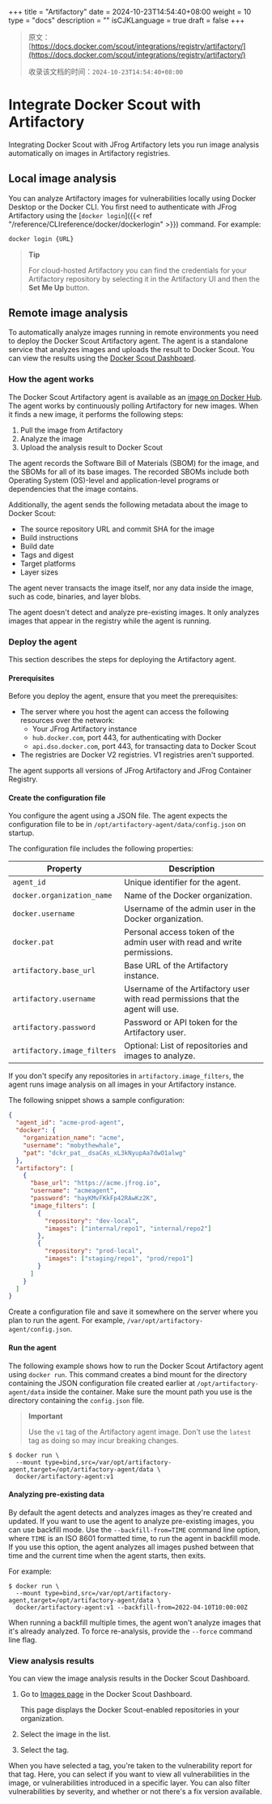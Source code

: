 +++
title = "Artifactory"
date = 2024-10-23T14:54:40+08:00
weight = 10
type = "docs"
description = ""
isCJKLanguage = true
draft = false
+++

> 原文：[https://docs.docker.com/scout/integrations/registry/artifactory/](https://docs.docker.com/scout/integrations/registry/artifactory/)
>
> 收录该文档的时间：`2024-10-23T14:54:40+08:00`

# Integrate Docker Scout with Artifactory

Integrating Docker Scout with JFrog Artifactory lets you run image analysis automatically on images in Artifactory registries.

## Local image analysis

You can analyze Artifactory images for vulnerabilities locally using Docker Desktop or the Docker CLI. You first need to authenticate with JFrog Artifactory using the [`docker login`]({{< ref "/reference/CLIreference/docker/dockerlogin" >}}) command. For example:



```bash
docker login {URL}
```

> **Tip**
>
> 
>
> For cloud-hosted Artifactory you can find the credentials for your Artifactory repository by selecting it in the Artifactory UI and then the **Set Me Up** button.

## Remote image analysis

To automatically analyze images running in remote environments you need to deploy the Docker Scout Artifactory agent. The agent is a standalone service that analyzes images and uploads the result to Docker Scout. You can view the results using the [Docker Scout Dashboard](https://scout.docker.com/).

### How the agent works

The Docker Scout Artifactory agent is available as an [image on Docker Hub](https://hub.docker.com/r/docker/artifactory-agent). The agent works by continuously polling Artifactory for new images. When it finds a new image, it performs the following steps:

1. Pull the image from Artifactory
2. Analyze the image
3. Upload the analysis result to Docker Scout

The agent records the Software Bill of Materials (SBOM) for the image, and the SBOMs for all of its base images. The recorded SBOMs include both Operating System (OS)-level and application-level programs or dependencies that the image contains.

Additionally, the agent sends the following metadata about the image to Docker Scout:

- The source repository URL and commit SHA for the image
- Build instructions
- Build date
- Tags and digest
- Target platforms
- Layer sizes

The agent never transacts the image itself, nor any data inside the image, such as code, binaries, and layer blobs.

The agent doesn't detect and analyze pre-existing images. It only analyzes images that appear in the registry while the agent is running.

### Deploy the agent

This section describes the steps for deploying the Artifactory agent.

#### Prerequisites

Before you deploy the agent, ensure that you meet the prerequisites:

- The server where you host the agent can access the following resources over the network:
  - Your JFrog Artifactory instance
  - `hub.docker.com`, port 443, for authenticating with Docker
  - `api.dso.docker.com`, port 443, for transacting data to Docker Scout
- The registries are Docker V2 registries. V1 registries aren't supported.

The agent supports all versions of JFrog Artifactory and JFrog Container Registry.

#### Create the configuration file

You configure the agent using a JSON file. The agent expects the configuration file to be in `/opt/artifactory-agent/data/config.json` on startup.

The configuration file includes the following properties:

| Property                    | Description                                                  |
| --------------------------- | ------------------------------------------------------------ |
| `agent_id`                  | Unique identifier for the agent.                             |
| `docker.organization_name`  | Name of the Docker organization.                             |
| `docker.username`           | Username of the admin user in the Docker organization.       |
| `docker.pat`                | Personal access token of the admin user with read and write permissions. |
| `artifactory.base_url`      | Base URL of the Artifactory instance.                        |
| `artifactory.username`      | Username of the Artifactory user with read permissions that the agent will use. |
| `artifactory.password`      | Password or API token for the Artifactory user.              |
| `artifactory.image_filters` | Optional: List of repositories and images to analyze.        |

If you don't specify any repositories in `artifactory.image_filters`, the agent runs image analysis on all images in your Artifactory instance.

The following snippet shows a sample configuration:



```json
{
  "agent_id": "acme-prod-agent",
  "docker": {
    "organization_name": "acme",
    "username": "mobythewhale",
    "pat": "dckr_pat__dsaCAs_xL3kNyupAa7dwO1alwg"
  },
  "artifactory": [
    {
      "base_url": "https://acme.jfrog.io",
      "username": "acmeagent",
      "password": "hayKMvFKkFp42RAwKz2K",
      "image_filters": [
        {
          "repository": "dev-local",
          "images": ["internal/repo1", "internal/repo2"]
        },
        {
          "repository": "prod-local",
          "images": ["staging/repo1", "prod/repo1"]
        }
      ]
    }
  ]
}
```

Create a configuration file and save it somewhere on the server where you plan to run the agent. For example, `/var/opt/artifactory-agent/config.json`.

#### Run the agent

The following example shows how to run the Docker Scout Artifactory agent using `docker run`. This command creates a bind mount for the directory containing the JSON configuration file created earlier at `/opt/artifactory-agent/data` inside the container. Make sure the mount path you use is the directory containing the `config.json` file.

> **Important**
>
> 
>
> Use the `v1` tag of the Artifactory agent image. Don't use the `latest` tag as doing so may incur breaking changes.



```console
$ docker run \
  --mount type=bind,src=/var/opt/artifactory-agent,target=/opt/artifactory-agent/data \
  docker/artifactory-agent:v1
```

#### Analyzing pre-existing data

By default the agent detects and analyzes images as they're created and updated. If you want to use the agent to analyze pre-existing images, you can use backfill mode. Use the `--backfill-from=TIME` command line option, where `TIME` is an ISO 8601 formatted time, to run the agent in backfill mode. If you use this option, the agent analyzes all images pushed between that time and the current time when the agent starts, then exits.

For example:



```console
$ docker run \
  --mount type=bind,src=/var/opt/artifactory-agent,target=/opt/artifactory-agent/data \
  docker/artifactory-agent:v1 --backfill-from=2022-04-10T10:00:00Z
```

When running a backfill multiple times, the agent won't analyze images that it's already analyzed. To force re-analysis, provide the `--force` command line flag.

### View analysis results

You can view the image analysis results in the Docker Scout Dashboard.

1. Go to [Images page](https://scout.docker.com/reports/images/) in the Docker Scout Dashboard.

   This page displays the Docker Scout-enabled repositories in your organization.

2. Select the image in the list.

3. Select the tag.

When you have selected a tag, you're taken to the vulnerability report for that tag. Here, you can select if you want to view all vulnerabilities in the image, or vulnerabilities introduced in a specific layer. You can also filter vulnerabilities by severity, and whether or not there's a fix version available.
